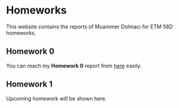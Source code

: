 # Homeworks

This website contains the reports of Muammer Dolmacı for ETM 58D homeworks.

## Homework 0

You can reach my **Homework 0** report from [here](files/hw0.html) easily.

## Homework 1

Upcoming homework will be shown here.